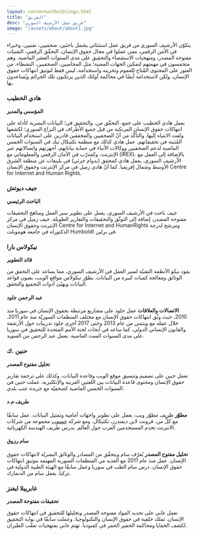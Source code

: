 ```yaml
---
layout: contentwithsiblings.html
title: "الفريق"
desc: "فريق عمل الأرشيف السوري"
image: "/assets/about/about1.jpg"
---
```


يتكوّن الأرشيف السوري من فريق عمل استثنائي يشمل باحثين، صحفيين، تقنيين، وخبراء في الأمن الرقمي، ممن عملوا في مجال حقوق الإنسان، التحقّق الرقمي، التقنيات مفتوحة المصدر، ومنهجيات الاستقصاء والتحقيق على مدى السنوات العشر الماضية.
وهم متحمسون في مهمتهم لتمكين الجهات المعنية؛ مثل المحاميين، الصحفيين، النشطاء، من العثور على المحتوى المُتاح للعموم وتخزينه واستخدامه، ليس فقط لتوثيق انتهاكات حقوق الإنسان، ولكن لاستخدامه أيضًا في محاكمة أولئك الذين يرتكبون تلك الجرائم ويُساعدون بها.

### هادي الخطيب
__المؤسس والمدير__

يعمل هادي الخطيب على جمع، التحقّق من، والتحقيق في؛ البيانات البصرية كأدلة على انتهاكات حقوق الإنسان المرتكبة من قبل جميع الأطراف في النزاع السوري؛ لكشفها ولفت الانتباه إليها. والتأكّد من أنّ الصحفيين والمحققين قادرين على استخدام البيانات المُثبتة في تحقيقاتهم. عمل هادي كذلك مع منظمة تكتيكال تيك في السنوات الخمس الماضية لدعم الصحفيين ووكالات الأنباء في حماية بياناتهم، أجهزتهم واتصالاتهم عبر الإنترنت، وكمدرّب في الأمان الرقمي والمعلوماتي مع (IREX). بالإضافة إلى العمل مع الأرشيف السوري، يعمل هادي كمحقق (بدوام جزئي) في بلينغات عن منطقة الشرق الأوسط وشمال إفريقيا. كما أنّ هادي زميل في مركز الإنترنت وحقوق الإنسان Centre for Internet and Human Rights.

### جيف ديوتش
__الباحث الرئيسي__

جيف باحث في الأرشيف السوري، يعمل على تطوير سير العمل ومناهج التحقيقات مفتوحة المصدر، إضافة إلى التوثّق والتحقيقات والتقارير الطويلة. جيف زميل في مركز الإنترنت وحقوق الإنسان Centre for Internet and HumanRights ومرشح لدرجة الدكتوراه في جامعة هوموبلت Humboldt في برلين.

### نيكولاس بارا
__قائد التطوير__

يقود نيكو الأنظمة التقنيّة لسير العمل في الأرشيف السوري، مما يساعد على التحقق من الوثائق ومعالجة كميات كبيرة من البيانات. يطوّر نيكولاس مواقع الويب، يصون قواعد البيانات ويهيّئ أدوات التجميع والتحقق.

#### عبد الرحمن جلود
__الاتصالات والعلاقات__
عمل جلود على مشاريع مرتبطة بحقوق الإنسان في سوريا منذ 2010، حيث وثّق انتهاكات حقوق الإنسان مع مختلف المنظمات السوريّة منذ عام 2011. خلال عمله مع ويتنس من عام 2013 وحتى 2017 أجرى جلود تدريبات حول الأرشفة والقانون الإنساني الدولي، كما ساعد في أبحاث لجنة الأمم المتحدة للتحقيق في سوريا على مدى السنوات الست الماضية. يعمل عبد الرحمن من السويد.

### حنين .ك
__تحليل مفتوح المصدر__

تعمل حنين على تصميم وتنسيق موقع الويب وقاعدة البيانات، وكذلك على ترجمة تقارير حقوق الإنسان ومحتوى قاعدة البيانات بين اللغتين العربية والإنكليزية.
عملت حنين في السنوات الخمس الماضية كصحفيّة مع جريدة عنب بلدي.

#### طريف م.د
__مطوّر__
طريف مطوّر ويب، يعمل على تطوير واجهات أمامية وتمثيل البيانات. عمل سابقًا مع كلٍّ من، فرونت لاين ديفندرز، تكتيكال، ومع شركة [حسوب](https://www.hsoub.com/) مجموعة من شركات الانترنت تخدم المستخدمين العرب حول العالم.
 يدرس طريف الهندسة الكهربائية.

#### سام رزوق
__تحليل مفتوح المصدر__
يُعرّف سام ويتحقّق من المصادر والوثائق البصريّة لانتهاكات حقوق الإنسان. عمل منذ عام 2011 مع العديد من المنظمات السورية المهتمة بتوثيق انتهاكات حقوق الإنسان.
درس سام الطب في سوريا وعمل سابقًا مع الهيئة الطبية الدولية في تركيا. يعمل سام من الدنمارك.

### غابرييلا ايفنز
__تحقيقات مفتوحة المصدر__

تعمل غابي على تحديد المواد مفتوحة المصدر وتحليلها للتحقيق في انتهاكات حقوق الإنسان. تملك خلفية في حقوق الإنسان والتكنولوجيا، وعملت سابقًا في بوابة التحقيق لكشف الخفايا ومحاكمة الخمير الحمر في كمبوديا. تهتم غابي بمنهجيات تعقّب الطيران.
